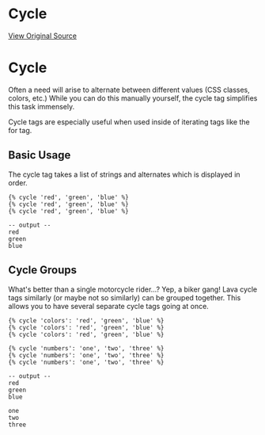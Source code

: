 # Cycle
[View Original Source](https://community.rockrms.com/lava/tags/cycle-tags)

Cycle
=====

Often a need will arise to alternate between different values (CSS classes, colors, etc.) While you can do this manually yourself, the cycle tag simplifies this task immensely.

Cycle tags are especially useful when used inside of iterating tags like the for tag.

Basic Usage
-----------

The cycle tag takes a list of strings and alternates which is displayed in order.

```
{% cycle 'red', 'green', 'blue' %}
{% cycle 'red', 'green', 'blue' %}
{% cycle 'red', 'green', 'blue' %}

-- output --
red
green
blue
```

Cycle Groups
------------

What's better than a single motorcycle rider...? Yep, a biker gang! Lava cycle tags similarly (or maybe not so similarly) can be grouped together. This allows you to have several separate cycle tags going at once.

```
{% cycle 'colors': 'red', 'green', 'blue' %}
{% cycle 'colors': 'red', 'green', 'blue' %}
{% cycle 'colors': 'red', 'green', 'blue' %}

{% cycle 'numbers': 'one', 'two', 'three' %}
{% cycle 'numbers': 'one', 'two', 'three' %}
{% cycle 'numbers': 'one', 'two', 'three' %}

-- output --
red
green
blue

one
two
three
```